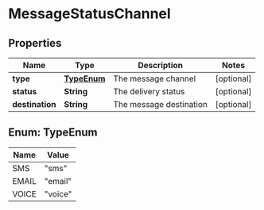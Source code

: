 

# MessageStatusChannel


## Properties

| Name | Type | Description | Notes |
|------------ | ------------- | ------------- | -------------|
|**type** | [**TypeEnum**](#TypeEnum) | The message channel |  [optional] |
|**status** | **String** | The delivery status |  [optional] |
|**destination** | **String** | The message destination |  [optional] |



## Enum: TypeEnum

| Name | Value |
|---- | -----|
| SMS | &quot;sms&quot; |
| EMAIL | &quot;email&quot; |
| VOICE | &quot;voice&quot; |



